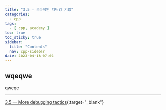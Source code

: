 ```yaml
---
title: "3.5 - 추가적인 디버깅 기법"
categories:
  - cpp
tags:
  - [ cpp, academy ]
toc: true
toc_sticky: true
sidebar:
  title: "Contents"
  nav: cpp-sidebar
date: 2023-04-18 07:02
---
```


## wqeqwe

qweqe

---

[3.5 — More debugging tactics](https://www.learncpp.com/cpp-tutorial/more-debugging-tactics/){:target="_blank"}

<!--

<div class="notice--info" markdown="1">
<span class="notice-title">
**TITLE**
</span>

BODY
</div>

-->